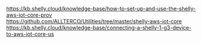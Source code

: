 https://kb.shelly.cloud/knowledge-base/how-to-set-up-and-use-the-shelly-aws-iot-core-prov
https://github.com/ALLTERCO/Utilities/tree/master/shelly-aws-iot-core
https://kb.shelly.cloud/knowledge-base/connecting-a-shelly-1-g3-device-to-aws-iot-core-us